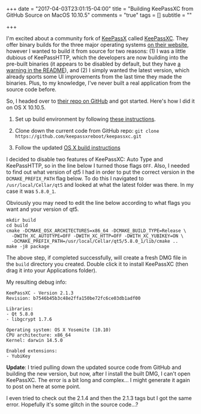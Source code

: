 +++
date = "2017-04-03T23:01:15-04:00"
title = "Building KeePassXC from GitHub Source on MacOS 10.10.5"
comments = "true"
tags = []
subtitle = ""

+++

I'm excited about a community fork of [KeePassX](https://www.keepassx.org/) called [KeePassXC](https://keepassxc.org). They offer binary builds for the three major operating systems [on their website](https://keepassxc.org/download), however I wanted to build it from source for two reasons: (1) I was a little dubious of KeePassHTTP, which the developers are now building into the pre-built binaries (it appears to be disabled by default, but they have [a warning in the README](https://github.com/keepassxreboot/keepassxc#note-about-keepasshttp)), and (2) I simply wanted the latest version, which already sports some UI improvements from the last time they made the binaries. Plus, to my knowledge, I've never built a real application from the source code before.

So, I headed over to [their repo on GitHub](https://github.com/keepassxreboot/keepassxc) and got started. Here's how I did it on OS X 10.10.5.

<!-- read more -->

1. Set up build environment by following [these instructions](https://github.com/keepassxreboot/keepassxc/wiki/Set-up-Build-Environment-on-OS-X).

2. Clone down the current code from GitHub repo: `git clone https://github.com/keepassxreboot/keepassxc.git` 

3. Follow the updated [OS X build instructions](https://github.com/keepassxreboot/keepassxc/wiki/Building-KeePassXC#os-x)

I decided to disable two features of KeePassXC: Auto Type and KeePassHTTP, so in the line below I turned those flags `OFF`. Also, I needed to find out what version of qt5 I had in order to put the correct version in the `DCMAKE_PREFIX_PATH` flag below. To do this I navigated to `/usr/local/Cellar/qt5` and looked at what the latest folder was there. In my case it was `5.8.0_1`. 

Obviously you may need to edit the line below according to what flags you want and your version of qt5.

```
mkdir build
cd build
cmake -DCMAKE_OSX_ARCHITECTURES=x86_64 -DCMAKE_BUILD_TYPE=Release \
  -DWITH_XC_AUTOTYPE=OFF -DWITH_XC_HTTP=OFF -DWITH_XC_YUBIKEY=ON \
  -DCMAKE_PREFIX_PATH=/usr/local/Cellar/qt5/5.8.0_1/lib/cmake ..
make -j8 package
```

The above step, if completed successfully, will create a fresh DMG file in the `build` directory you created. Double click it to install KeePassXC (then drag it into your Applications folder).


My resulting debug info:

```
KeePassXC - Version 2.1.3
Revision: b7546b45b3c48e2ffa150be72fc6ce03db1adf00

Libraries:
- Qt 5.8.0
- libgcrypt 1.7.6

Operating system: OS X Yosemite (10.10)
CPU architecture: x86_64
Kernel: darwin 14.5.0

Enabled extensions:
- YubiKey
```

**Update**: I tried pulling down the updated source code from GitHub and building the new version, but now, after I install the built DMG, I can't open KeePassXC. The error is a bit long and complex... I might generate it again to post on here at some point. 

I even tried to check out the 2.1.4 and then the 2.1.3 tags but I got the same error. Hopefully it's some glitch in the source code...? 
